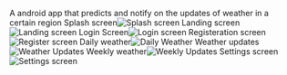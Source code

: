 A android app that predicts and notify on the updates of weather in a certain region
Splash screen![Splash screen](https://github.com/kevi-t/WeatherRadarApp/assets/104903442/d401cac4-bfac-4a11-9008-63906262ce2b)
Landing screen![Landing screen](https://github.com/kevi-t/WeatherRadarApp/assets/104903442/00891404-7af0-4e92-9d6e-bebaf986c143)
Login Screen![Login screen](https://github.com/kevi-t/WeatherRadarApp/assets/104903442/a600a9d7-e311-41e0-bd3a-3bec148558ba)
Registeration screen![Register screen](https://github.com/kevi-t/WeatherRadarApp/assets/104903442/c0f7b135-5b52-438e-b94c-6250ef810b32)
Daily weather![Daily Weather](https://github.com/kevi-t/WeatherRadarApp/assets/104903442/d97b90ea-aa67-485c-b001-d370cc508182)
Weather updates![Weather Updates](https://github.com/kevi-t/WeatherRadarApp/assets/104903442/533add18-afed-4670-86de-df43f679f327)
Weekly weather![Weekly Updates](https://github.com/kevi-t/WeatherRadarApp/assets/104903442/7955ad37-3930-4872-bd66-2697470d4d0f)
Settings screen![Settings screen](https://github.com/kevi-t/WeatherRadarApp/assets/104903442/d4ea5d91-6f24-450f-9fc3-8a24c4cab828)
